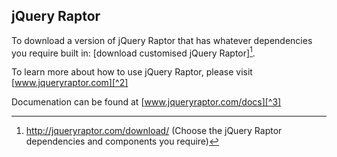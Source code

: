 jQuery Raptor
---------------

To download a version of jQuery Raptor that has whatever dependencies you require built in: [download customised jQuery Raptor][^1].

To learn more about how to use jQuery Raptor, please visit [www.jqueryraptor.com][^2]

Documenation can be found at [www.jqueryraptor.com/docs][^3]

[^1]: http://jqueryraptor.com/download/ (Choose the jQuery Raptor dependencies and components you require)
[^2]: http://jqueryraptor.com/ (Download, usage examples and documentation)
[^3]: http://jqueryraptor.com/docs (jQuery Raptor documentation)